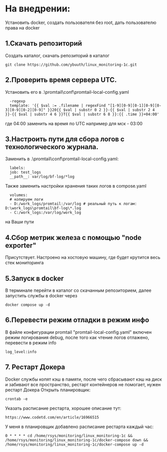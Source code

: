 # На внедрении:
Установить docker, создать пользователя без root, дать пользователю права на docker
## 1.Скачать репозиторий
Создать каталог, скачать репозиторий в каталог 

    git clone https://github.com/ybuuth/linux_monitoring-1c.git
     
## 2.Проверить время сервера UTC. 
Установить его в .\promtail\conf\promtail-local-config.yaml

      -regexp
      template: '{{ $val := .filename | regexFind "[1-9][0-9][0-1][0-9][0-3][0-9][0-2][0-9]" }}20{{ $val | substr 0 2 }}-{{ $val | substr 2 4 }}-{{ $val | substr 4 6 }}T{{ $val | substr 6 8 }}:{{ .time }}+04:00'

где 04:00 заменить на время по UTC например для мск - 03:00
## 3.Настроить пути для сбора логов с технологического журнала. 
Заменить в .\promtail\conf\promtail-local-config.yaml:
      
      labels:
      job: test_logs
      __path__: var/log/bf-log/*log

  Также заменить настройки хранения таких логов в compose.yaml

      volumes:
      # копируем логи
      - D:/work_logs/promtail:/var/log # реальный путь к логам: D:\work_logs\promtail\bf-log\*.log
      - C:/work_logs:/var/log/work_log

  на Ваши пути
## 4.Сбор метрик железа с помощью "node exporter"
Присутствует. Настроено на хостовую машину, где будет крутится весь стек мониторинга

## 5.Запуск в docker
В терминале перейти в каталог со скачанным репозиторием, далее запустить службы в docker через 

    docker compose up -d

## 6.Перевести режим отладки в режим инфо
В файле конфигурации promtail "promtail-local-config.yaml" включен режим логирования debug, после того как чтение логов отлажено, перевести в режим info

    log_level:info
## 7. Рестарт Докера
Docker службы копят кэш в памяти, после чего сбрасывают кэш на диск и забивают все пространство, рестарт контейнеров не помогает, нужен рестарт Докера
Открыть планировщик:

    crontab -e

Указать расписание рестарта, хорошее описание тут:

    https://www.codetd.com/en/article/16966515

У меня в планировщик добавлено расписание рестарта каждый час:

    0 * * * * cd /home/rsys/monitoring/linux_monitoring-1c && /home/rsys/monitoring/linux_monitoring-1c/docker-compose down && /home/rsys/monitoring/linux_monitoring-1c/docker-compose up -d

